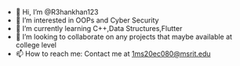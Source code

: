 - 👋 Hi, I’m @R3hankhan123
- 👀 I’m interested in OOPs and Cyber Security
- 🌱 I’m currently learning C++,Data Structures,Flutter
- 💞️ I’m looking to collaborate on any projects that maybe available at college level
- 📫 How to reach me: Contact me at 1ms20ec080@msrit.edu

<!---
R3hankhan123/R3hankhan123 is a ✨ special ✨ repository because its `README.md` (this file) appears on your GitHub profile.
You can click the Preview link to take a look at your changes.
--->
